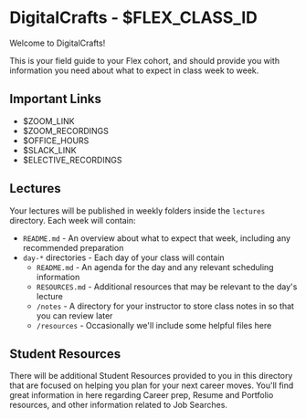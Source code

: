 # DigitalCrafts - $FLEX_CLASS_ID

Welcome to DigitalCrafts!

This is your field guide to your Flex cohort, and should provide you with information you need about what to expect in class week to week.

## Important Links

- $ZOOM_LINK
- $ZOOM_RECORDINGS
- $OFFICE_HOURS
- $SLACK_LINK
- $ELECTIVE_RECORDINGS

## Lectures

Your lectures will be published in weekly folders inside the `lectures` directory. Each week will contain:

- `README.md` - An overview about what to expect that week, including any recommended preparation
- `day-*` directories - Each day of your class will contain
  - `README.md` - An agenda for the day and any relevant scheduling information
  - `RESOURCES.md` - Additional resources that may be relevant to the day's lecture
  - `/notes` - A directory for your instructor to store class notes in so that you can review later
  - `/resources` - Occasionally we'll include some helpful files here

## Student Resources

There will be additional Student Resources provided to you in this directory that are focused on helping you plan for your next career moves. You'll find great information in here regarding Career prep, Resume and Portfolio resources, and other information related to Job Searches.

